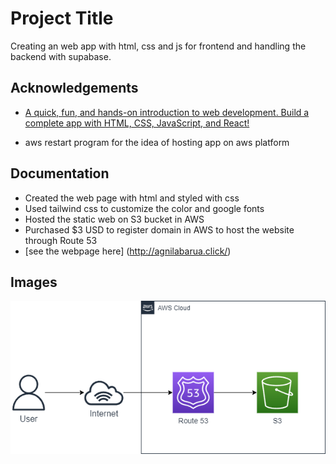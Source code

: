# Project Title

Creating an web app with html, css and js for frontend and handling the backend with supabase.

## Acknowledgements

- [A quick, fun, and hands-on introduction to web development. Build a complete app with HTML, CSS, JavaScript, and React!](https://ibmcsr.udemy.com/course/full-stack-crash-course/learn/lecture/35198538#overview)

- aws restart program for the idea of hosting app on aws platform

## Documentation

- Created the web page with html and styled with css
- Used tailwind css to customize the color and google fonts
- Hosted the static web on S3 bucket in AWS
- Purchased $3 USD to register domain in AWS to host the website through Route 53
- [see the webpage here] (http://agnilabarua.click/)

## Images

![Hosting the static webpage in s3](https://github.com/agnila7/Web-development/blob/master/static%20web%20hosting.png?raw=true)
